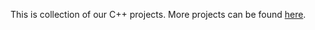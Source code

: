 This is collection of our C++ projects. More projects can be found [here](https://github.com/Hakerh400/cpp-projects/releases).